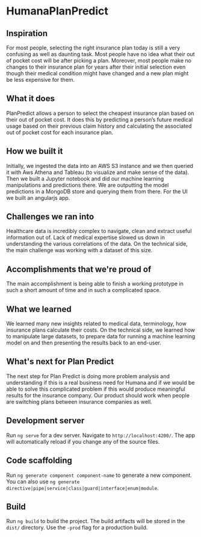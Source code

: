 # HumanaPlanPredict

## Inspiration
For most people, selecting the right insurance plan today is still a very confusing as well as daunting task. Most people have no idea what their out of pocket cost will be after picking a plan. Moreover, most people make no changes to their insurance plan for years after their initial selection even though their medical condition might have changed and a new plan might be less expensive for them.

## What it does
PlanPredict allows a person to select the cheapest insurance plan based on their out of pocket cost. It does this by predicting a person’s future medical usage based on their previous claim history and calculating the associated out of pocket cost for each insurance plan.

## How we built it
Initially, we ingested the data into an AWS S3 instance and we then queried it with Aws Athena and Tableau (to visualize and make sense of the data). Then we built a Jupyter notebook and did our machine learning manipulations and predictions there. We are outputting the model predictions in a MongoDB store and querying them from there. For the UI we built an angularjs app.

## Challenges we ran into
Healthcare data is incredibly complex to navigate, clean and extract useful information out of. Lack of medical expertise slowed us down in understanding the various correlations of the data. On the technical side, the main challenge was working with a dataset of this size.

## Accomplishments that we're proud of
The main accomplishment is being able to finish a working prototype in such a short amount of time and in such a complicated space.

## What we learned
We learned many new insights related to medical data, terminology, how insurance plans calculate their costs. On the technical side, we learned how to manipulate large datasets, to prepare data for running a machine learning model on and then presenting the results back to an end-user.

## What's next for Plan Predict
The next step for Plan Predict is doing more problem analysis and understanding if this is a real business need for Humana and if we would be able to solve this complicated problem if this would produce meaningful results for the insurance company. Our product should work when people are switching plans between insurance companies as well.

## Development server

Run `ng serve` for a dev server. Navigate to `http://localhost:4200/`. The app will automatically reload if you change any of the source files.

## Code scaffolding

Run `ng generate component component-name` to generate a new component. You can also use `ng generate directive|pipe|service|class|guard|interface|enum|module`.

## Build

Run `ng build` to build the project. The build artifacts will be stored in the `dist/` directory. Use the `-prod` flag for a production build.

